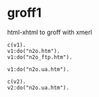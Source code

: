 # groff1
html-xhtml to groff with xmerl

```
c(v1).
v1:do("n2o.htm").
v1:do("n2o_ftp.htm").

v1:do("n2o.ua.htm").

c(v2).
v2:do("n2o.ua.htm").
```
